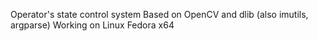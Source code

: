 Operator's state control system
Based on OpenCV and dlib (also imutils, argparse)
Working on Linux Fedora x64
